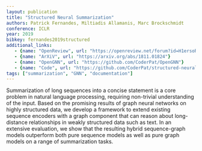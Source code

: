 ```yaml
---
layout: publication
title: "Structured Neural Summarization"
authors: Patrick Fernandes, Miltiadis Allamanis, Marc Brockschmidt
conference: ICLR
year: 2019
bibkey: fernandes2019structured
additional_links:
   - {name: "OpenReview", url: "https://openreview.net/forum?id=H1ersoRqtm"}
   - {name: "ArXiV", url: "https://arxiv.org/abs/1811.01824"}
   - {name: "OpenGNN", url: "https://github.com/CoderPat/OpenGNN"}
   - {name: "Code", url: "https://github.com/CoderPat/structured-neural-summarization"}
tags: ["summarization", "GNN", "documentation"]
---
```

Summarization of long sequences into a concise statement is a core problem in natural language processing, requiring non-trivial understanding of the input. Based on the promising results of graph neural networks on highly structured data, we develop a framework to extend existing sequence encoders with a graph component that can reason about long-distance relationships in weakly structured data such as text. In an extensive evaluation, we show that the resulting hybrid sequence-graph models outperform both pure sequence models as well as pure graph models on a range of summarization tasks.
